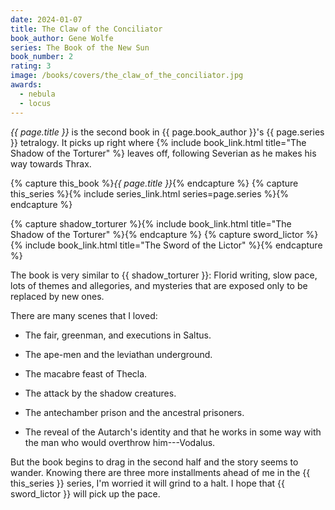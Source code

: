 ```yaml
---
date: 2024-01-07
title: The Claw of the Conciliator
book_author: Gene Wolfe
series: The Book of the New Sun
book_number: 2
rating: 3
image: /books/covers/the_claw_of_the_conciliator.jpg
awards:
  - nebula
  - locus
---
```


<cite class="book-title">{{ page.title }}</cite> is the second book in <span
class="author-name">{{ page.book_author }}</span>'s <span
class="book-series">{{ page.series }}</span> tetralogy. It picks up right
where {% include book_link.html title="The Shadow of the Torturer" %} leaves
off, following Severian as he makes his way towards Thrax.

{% capture this_book %}<cite class="book-title">{{ page.title }}</cite>{% endcapture %}
{% capture this_series %}{% include series_link.html series=page.series %}{% endcapture %}

{% capture shadow_torturer %}{% include book_link.html title="The Shadow of the Torturer" %}{% endcapture %}
{% capture sword_lictor %}{% include book_link.html title="The Sword of the Lictor" %}{% endcapture %}

The book is very similar to {{ shadow_torturer }}: Florid writing, slow pace,
lots of themes and allegories, and mysteries that are exposed only to be
replaced by new ones.

There are many scenes that I loved:

- The fair, greenman, and executions in Saltus.

- The ape-men and the leviathan underground.

- The macabre feast of Thecla.

- The attack by the shadow creatures.

- The antechamber prison and the ancestral prisoners.

- The reveal of the Autarch's identity and that he works in some way with the
  man who would overthrow him---Vodalus.

But the book begins to drag in the second half and the story seems to wander.
Knowing there are three more installments ahead of me in the {{ this_series }}
series, I'm worried it will grind to a halt. I hope that {{ sword_lictor }}
will pick up the pace.
